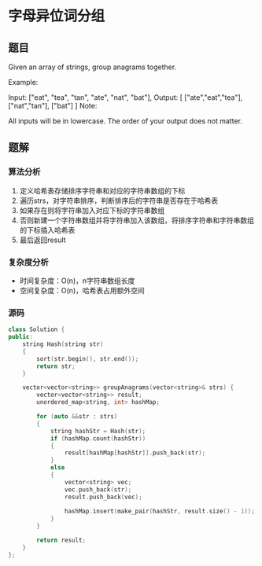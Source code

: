 #  字母异位词分组
## 题目
Given an array of strings, group anagrams together.

Example:

Input: ["eat", "tea", "tan", "ate", "nat", "bat"],
Output:
[
  ["ate","eat","tea"],
  ["nat","tan"],
  ["bat"]
]
Note:

All inputs will be in lowercase.
The order of your output does not matter.

## 题解
### 算法分析
1. 定义哈希表存储排序字符串和对应的字符串数组的下标
2. 遍历strs，对字符串排序，判断排序后的字符串是否存在于哈希表
3. 如果存在则将字符串加入对应下标的字符串数组
4. 否则新建一个字符串数组并将字符串加入该数组，将排序字符串和字符串数组的下标插入哈希表
5. 最后返回result
### 复杂度分析
+ 时间复杂度：O(n)，n字符串数组长度
+ 空间复杂度：O(n)，哈希表占用额外空间
### 源码
```C++ []
class Solution {
public:
    string Hash(string str)
    {
        sort(str.begin(), str.end());
        return str;
    }

    vector<vector<string>> groupAnagrams(vector<string>& strs) {
        vector<vector<string>> result;
        unordered_map<string, int> hashMap;

        for (auto &&str : strs)
        {
            string hashStr = Hash(str);
            if (hashMap.count(hashStr))
            {
                result[hashMap[hashStr]].push_back(str);
            }
            else
            {
                vector<string> vec;
                vec.push_back(str);
                result.push_back(vec);
                
                hashMap.insert(make_pair(hashStr, result.size() - 1));
            }
        }

        return result;
    }
};